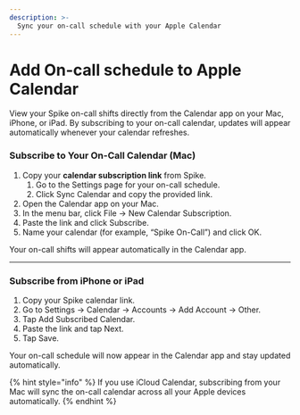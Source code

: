 ```yaml
---
description: >-
  Sync your on-call schedule with your Apple Calendar
---
```


# Add On-call schedule to Apple Calendar

View your Spike on-call shifts directly from the Calendar app on your Mac, iPhone, or iPad. By subscribing to your on-call calendar, updates will appear automatically whenever your calendar refreshes.

### Subscribe to Your On-Call Calendar (Mac)

1. Copy your **calendar subscription link** from Spike.
    1. Go to the Settings page for your on-call schedule.
    2. Click Sync Calendar and copy the provided link.
2. Open the Calendar app on your Mac.
3. In the menu bar, click File → New Calendar Subscription.
4. Paste the link and click Subscribe.
5. Name your calendar (for example, “Spike On-Call”) and click OK.

Your on-call shifts will appear automatically in the Calendar app.

---

### Subscribe from iPhone or iPad

1. Copy your Spike calendar link.
2. Go to Settings → Calendar → Accounts → Add Account → Other.
3. Tap Add Subscribed Calendar.
4. Paste the link and tap Next.
5. Tap Save.

Your on-call schedule will now appear in the Calendar app and stay updated automatically.

{% hint style="info" %}
If you use iCloud Calendar, subscribing from your Mac will sync the on-call calendar across all your Apple devices automatically.
{% endhint %}